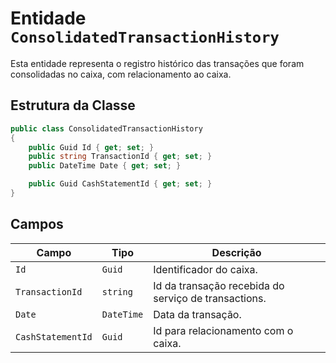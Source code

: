 # Entidade `ConsolidatedTransactionHistory`

Esta entidade representa o registro histórico das transações que foram consolidadas no caixa, com relacionamento ao caixa.

## Estrutura da Classe

```csharp
public class ConsolidatedTransactionHistory
{
    public Guid Id { get; set; }
    public string TransactionId { get; set; }
    public DateTime Date { get; set; }

    public Guid CashStatementId { get; set; }
}
```

## Campos

| Campo             | Tipo                                          | Descrição                                                                                    |
| ------------------| --------------------------------------------- | -------------------------------------------------------------------------------------------- |
| `Id`              | `Guid`                                        | Identificador do caixa.                                                                      |
| `TransactionId`   | `string`                                      | Id da transação recebida do serviço de transactions.                                         |
| `Date`            | `DateTime`                                    | Data da transação.                                                                           |
| `CashStatementId` | `Guid`                                        | Id para relacionamento com o caixa.                                                          |
